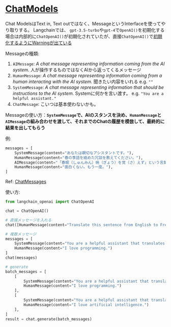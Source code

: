 # [ChatModels](https://python.langchain.com/docs/modules/model_io/models/chat/)

Chat ModelsはText in, Text outではなく、MessageというInterfaceを使ってやり取りする。
Langchainでは、 `gpt-3.5-turbo`や`gpt-4`で`OpenAI()`を初期化する場合は内部的に`ChatOpenAI()`が初期化されていたが、直接`ChatOpenAI()`で[初期化するようにWarningが出ている](https://github.com/hwchase17/langchain/blob/560c4dfc98287da1bc0cfc1caebbe86d1e66a94d/langchain/llms/openai.py#L172-L178)

Messageの種類:
1. `AIMessage`: *A chat message representing information coming from the AI system.* 人が操作するものではなくAIから返ってくるメッセージ
1. `HumanMessage`: *A chat message representing information coming from a human interacting with the AI system.* 聞きたい内容をいれる e.g. `""`
1. `SystemMessage`: *A chat message representing information that should be instructions to the AI system.* Systemに何かを言い渡す。 e.g. `"You are a helpful assistant."`
1. `ChatMessage`: こいつは基本使わないかも。

Messageの使い方：**`SystemMessage`で、AIのスタンスを決め、`HumanMessage`と`AIMessage`の組み合わせを渡して、それまでのChatの履歴を模倣して、最終的に結果を出してもらう**

例:

```py
messages = [
    SystemMessage(content="あなたは親切なアシスタントです。"),
    HumanMessage(content="春の季語を絡めた冗談を教えてください。"),
    AIMessage(content="「春眠（しゅんみん）暁（ぎょう）を覚（さ）えず」という言葉がありますが、「春は眠くても、アシスタントは覚えてるよ！」と言って、ツッコミを入れるのはいかがでしょうか？笑"),
    HumanMessage(content="面白くない。もう一度。"),
]
```

Ref: [ChatMessages](https://docs.langchain.com/docs/components/schema/chat-messages)

使い方:

```py
from langchain_openai import ChatOpenAI

chat = ChatOpenAI()
```

```py
# 直接メッセージを入れる
chat([HumanMessage(content="Translate this sentence from English to French: I love programming.")])

# 複数メッセージ
messages = [
    SystemMessage(content="You are a helpful assistant that translates English to French."),
    HumanMessage(content="I love programming.")
]
chat(messages)

# generate
batch_messages = [
    [
        SystemMessage(content="You are a helpful assistant that translates English to French."),
        HumanMessage(content="I love programming.")
    ],
    [
        SystemMessage(content="You are a helpful assistant that translates English to French."),
        HumanMessage(content="I love artificial intelligence.")
    ],
]
result = chat.generate(batch_messages)
```

